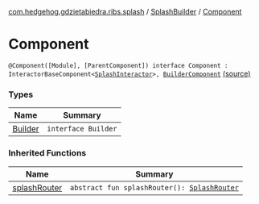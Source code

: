 [com.hedgehog.gdzietabiedra.ribs.splash](../../index.md) / [SplashBuilder](../index.md) / [Component](./index.md)

# Component

`@Component([Module], [ParentComponent]) interface Component : InteractorBaseComponent<`[`SplashInteractor`](../../-splash-interactor/index.md)`>, `[`BuilderComponent`](../-builder-component/index.md) [(source)](https://github.com/asvid/GdzieTaBiedra/tree/master/app/src/main/java/com/hedgehog/gdzietabiedra/ribs/splash/SplashBuilder.kt#L82)

### Types

| Name | Summary |
|---|---|
| [Builder](-builder/index.md) | `interface Builder` |

### Inherited Functions

| Name | Summary |
|---|---|
| [splashRouter](../-builder-component/splash-router.md) | `abstract fun splashRouter(): `[`SplashRouter`](../../-splash-router/index.md) |
